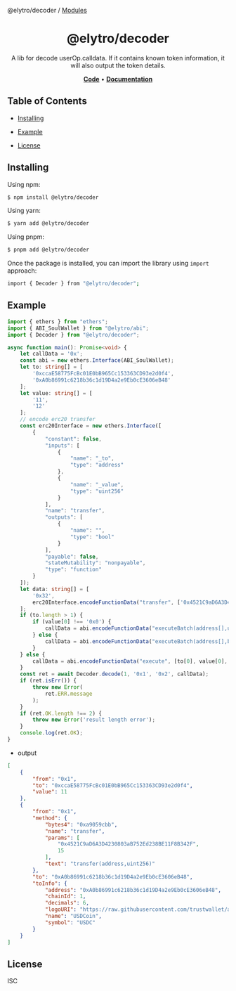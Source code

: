 @elytro/decoder / [Modules](modules.md)

<h1 align="center">
   <b>
        @elytro/decoder
    </b>
</h1>

<p align="center">
A lib for decode userOp.calldata. If it contains known token information, it will also output the token details.
</p>

<p align="center">
    <a href="https://github.com/SoulWallet/elytro-wallet-lib/tree/develop/packages/soulwallet-decoder"><b>Code</b></a> •
    <a href="https://github.com/SoulWallet/elytro-wallet-lib/blob/develop/packages/soulwallet-decoder/docs/modules.md"><b>Documentation</b></a>
</p>

## Table of Contents

  - [Installing](#installing)
    
  - [Example](#example)

  - [License](#license)

## Installing

Using npm:

```bash
$ npm install @elytro/decoder
```

Using yarn:

```bash
$ yarn add @elytro/decoder
```

Using pnpm:

```bash
$ pnpm add @elytro/decoder
```

Once the package is installed, you can import the library using `import` approach:

```bash
import { Decoder } from "@elytro/decoder";
```

## Example

```typescript
import { ethers } from "ethers";
import { ABI_SoulWallet } from "@elytro/abi";
import { Decoder } from "@elytro/decoder";

async function main(): Promise<void> {
    let callData = '0x';
    const abi = new ethers.Interface(ABI_SoulWallet);
    let to: string[] = [
        '0xccaE58775FcBc01E0bB965Cc153363CD93e2d0f4',
        '0xA0b86991c6218b36c1d19D4a2e9Eb0cE3606eB48'
    ];
    let value: string[] = [
        '11',
        '12'
    ];
    // encode erc20 transfer
    const erc20Interface = new ethers.Interface([
        {
            "constant": false,
            "inputs": [
                {
                    "name": "_to",
                    "type": "address"
                },
                {
                    "name": "_value",
                    "type": "uint256"
                }
            ],
            "name": "transfer",
            "outputs": [
                {
                    "name": "",
                    "type": "bool"
                }
            ],
            "payable": false,
            "stateMutability": "nonpayable",
            "type": "function"
        }
    ]);
    let data: string[] = [
        '0x32',
        erc20Interface.encodeFunctionData("transfer", ['0x4521C9aD6A3D4230803aB752Ed238BE11F8B342F', '0xf'])
    ];
    if (to.length > 1) {
        if (value[0] !== '0x0') {
            callData = abi.encodeFunctionData("executeBatch(address[],uint256[],bytes[])", [to, value, data]);
        } else {
            callData = abi.encodeFunctionData("executeBatch(address[],bytes[])", [to, data]);
        }
    } else {
        callData = abi.encodeFunctionData("execute", [to[0], value[0], data[0]]);
    }
    const ret = await Decoder.decode(1, '0x1', '0x2', callData);
    if (ret.isErr()) {
        throw new Error(
            ret.ERR.message
        );
    }
    if (ret.OK.length !== 2) {
        throw new Error('result length error');
    }
    console.log(ret.OK);
}
```

- output
```json
[
    {
        "from": "0x1",
        "to": "0xccaE58775FcBc01E0bB965Cc153363CD93e2d0f4",
        "value": 11
    },
    {
        "from": "0x1",
        "method": {
            "bytes4": "0xa9059cbb",
            "name": "transfer",
            "params": [
                "0x4521C9aD6A3D4230803aB752Ed238BE11F8B342F",
                15
            ],
            "text": "transfer(address,uint256)"
        },
        "to": "0xA0b86991c6218b36c1d19D4a2e9Eb0cE3606eB48",
        "toInfo": {
            "address": "0xA0b86991c6218b36c1d19D4a2e9Eb0cE3606eB48",
            "chainId": 1,
            "decimals": 6,
            "logoURI": "https://raw.githubusercontent.com/trustwallet/assets/master/blockchains/ethereum/assets/0xA0b86991c6218b36c1d19D4a2e9Eb0cE3606eB48/logo.png",
            "name": "USDCoin",
            "symbol": "USDC"
        }
    }
]
```

## License

ISC
